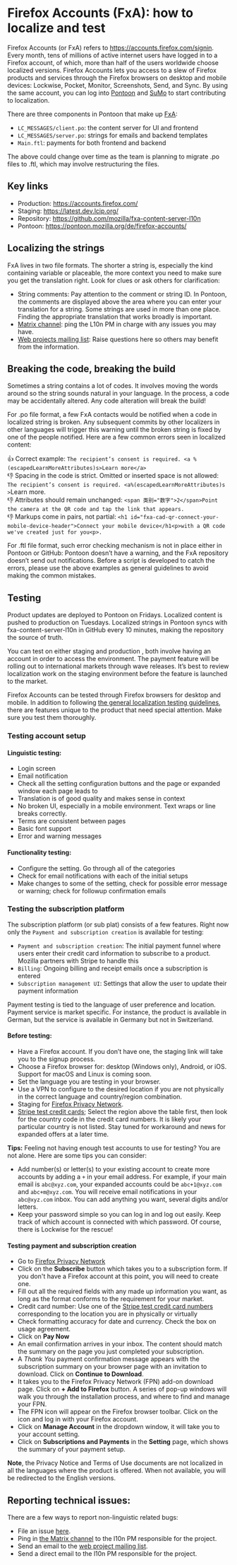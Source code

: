 # Firefox Accounts (FxA): how to localize and test

Firefox Accounts (or FxA) refers to https://accounts.firefox.com/signin. Every month, tens of millions of active internet users have logged in to a Firefox account, of which, more than half of the users worldwide choose localized versions. Firefox Accounts lets you access to a slew of Firefox products and services through the Firefox browsers on desktop and mobile devices: Lockwise, Pocket, Monitor, Screenshots, Send, and Sync. By using the same account, you can log into [Pontoon](https://pontoon.mozilla.org/projects/) and [SuMo](https://support.mozilla.org) to start contributing to localization.

There are three components in Pontoon that make up [FxA](https://pontoon.mozilla.org/projects/firefox-accounts/):

* `LC_MESSAGES/client.po`: the content server for UI and frontend
* `LC_MESSAGES/server.po`: strings for emails and backend templates
* `Main.ftl`: payments for both frontend and backend

The above could change over time as the team is planning to migrate .po files to .ftl, which may involve restructuring the files.

## Key links

* Production: https://accounts.firefox.com/
* Staging: https://latest.dev.lcip.org/
* Repository: https://github.com/mozilla/fxa-content-server-l10n
* Pontoon: https://pontoon.mozilla.org/de/firefox-accounts/

## Localizing the strings

FxA lives in two file formats.  The shorter a string is, especially the kind containing variable or placeable, the more context you need to make sure you get the translation right. Look for clues or ask others for clarification:

* String comments: Pay attention to the comment or string ID. In Pontoon, the comments are displayed above the area where you can enter your translation for a string. Some strings are used in more than one place. Finding the appropriate translation that works broadly is important.
* [Matrix channel](https://chat.mozilla.org/#/room/#l10n-community:mozilla.org): ping the L10n PM in charge with any issues you may have.
* [Web projects mailing list](https://groups.google.com/g/mozilla.dev.l10n.web): Raise questions here so others may benefit from the information.

## Breaking the code, breaking the build

Sometimes a string contains a lot of codes. It involves moving the words around so the string sounds natural in your language. In the process, a code may be accidentally altered. Any code alteration will break the build!

For .po file format, a few FxA contacts would be notified when a code in localized string is broken. Any subsequent commits by other localizers in other languages will trigger this warning until the broken string is fixed by one of the people notified. Here are a few common errors seen in localized content:

👍 Correct example: `The recipient’s consent is required. <a %(escapedLearnMoreAttributes)s>Learn more</a>`<br>
👎 Spacing in the code is strict. Omitted or inserted space is not allowed: `The recipient’s consent is required. <a%(escapedLearnMoreAttributes)s >`Learn more</a>.<br>
👎 Attributes should remain unchanged: `<span 类别="数字">2</span>Point the camera at the QR code and tap the link that appears.`<br>
👎 Markups come in pairs, not partial: `<h1 id="fxa-cad-qr-connect-your-mobile-device-header">Connect your mobile device</h1<p>with a QR code we've created just for you<p>.`

For .ftl file format, such error checking mechanism is not in place either in Pontoon or GitHub: Pontoon doesn’t have a warning, and the FxA repository doesn’t send out notifications. Before a script is developed to catch the errors, please use the above examples as general guidelines to avoid making the common mistakes.

## Testing

Product updates are deployed to Pontoon on Fridays. Localized content is pushed to production on Tuesdays. Localized strings in Pontoon syncs with fxa-content-server-l10n in GitHub every 10 minutes, making the repository the source of truth.

You can test on either staging and production , both involve having an account in order to access the environment. The payment feature will be rolling out to international markets through wave releases. It’s best to review localization work on the staging environment before the feature is launched to the market.

Firefox Accounts can be tested through Firefox browsers for desktop and mobile. In addition to following [the general localization testing guidelines](../products/l10n_testing.md), there are features unique to the product that need special attention. Make sure you test them thoroughly.

### Testing account setup

#### Linguistic testing:

* Login screen
* Email notification
* Check all the setting configuration buttons and the page or expanded window each page leads to
* Translation is of good quality and makes sense in context
* No broken UI, especially in a mobile environment. Text wraps or line breaks correctly.
* Terms are consistent between pages
* Basic font support
* Error and warning messages

#### Functionality testing:

* Configure the setting. Go through all of the categories
* Check for email notifications with each of the initial setups
* Make changes to some of the setting, check for possible error message or warning; check for followup confirmation emails

### Testing the subscription platform

The subscription platform (or sub plat) consists of a few features. Right now only the `Payment and subscription creation` is available for testing:

* `Payment and subscription creation`: The initial payment funnel where users enter their credit card information to subscribe to a product. Mozilla partners with Stripe to handle this
* `Billing`: Ongoing billing and receipt emails once a subscription is entered
* `Subscription management UI`: Settings that allow the user to update their payment information

Payment testing is tied to the language of user preference and location. Payment service is market specific. For instance, the product is available in German, but the service is available in Germany but not in Switzerland.

#### Before testing:

* Have a Firefox account. If you don’t have one, the staging link will take you to the signup process.
* Choose a Firefox browser for: desktop (Windows only), Android, or iOS. Support for macOS and Linux is coming soon.
* Set the language you are testing in your browser.
* Use a VPN to configure to the desired location if you are not physically in the correct language and country/region combination.
* Staging for [Firefox Privacy Network](https://stage.guardian.nonprod.cloudops.mozgcp.net/).
* [Stripe test credit cards](https://stripe.com/docs/testing#international-cards); Select the region above the table first, then look for the country code in the credit card numbers. It is likely your particular country is not listed. Stay tuned for workaround and news for expanded offers at a later time.

**Tips:** Feeling not having enough test accounts to use for testing? You are not alone. Here are some tips you can consider:

* Add number(s) or letter(s) to your existing account to create more accounts by adding a `+` in your email address. For example, if your main email is `abc@xyz.com`, your expanded accounts could be `abc+1@xyz.com` and `abc+m@xyz.com`. You will receive email notifications in your `abc@xyz.com` inbox. You can add anything you want, several digits and/or letters.
* Keep your password simple so you can log in and log out easily. Keep track of which account is connected with which password. Of course, there is Lockwise for the rescue!

#### Testing payment and subscription creation

* Go to [Firefox Privacy Network](https://stage.guardian.nonprod.cloudops.mozgcp.net/)
* Click on the **Subscribe** button which takes you to a subscription form. If you don't have a Firefox account at this point, you will need to create one.
* Fill out all the required fields with any made up information you want, as long as the format conforms to the requirement for your market.
* Credit card number: Use one of the [Stripe test credit card numbers](https://stripe.com/docs/testing#international-cards) corresponding to the location you are in physically or virtually
* Check formatting accuracy for date and currency. Check the box on usage agreement.
* Click on **Pay Now**
* An email confirmation arrives in your inbox. The content should match the summary on the page you just completed your subscription.
* A *Thank You* payment confirmation message appears with the subscription summary on your browser page with an invitation to download. Click on **Continue to Download**.
* It takes you to the Firefox Privacy Network (FPN) add-on download page. Click on **+ Add to Firefox** button. A series of pop-up windows will walk you through the installation process, and where to find and manage your FPN.
* The FPN icon will appear on the Firefox browser toolbar. Click on the icon and log in with your Firefox account.
* Click on **Manage Account** in the dropdown window, it will take you to your account setting.
* Click on **Subscriptions and Payments** in the **Setting** page, which shows the summary of your payment setup.

**Note**, the Privacy Notice and Terms of Use documents are not localized in all the languages where the product is offered. When not available, you will be redirected to the English versions.

## Reporting technical issues:

There are a few ways to report non-linguistic related bugs:

* File an issue [here](https://github.com/mozilla/fxa-content-server-l10n/issues).
* Ping in [the Matrix channel](https://chat.mozilla.org/#/room/#l10n-community:mozilla.org) to the l10n PM responsible for the project.
* Send an email to the [web project mailing list](https://groups.google.com/g/mozilla.dev.l10n.web).
* Send a direct email to the l10n PM responsible for the project.
